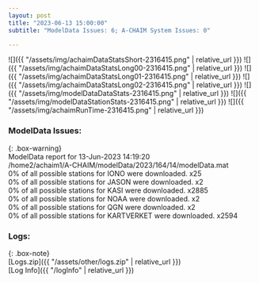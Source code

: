 ```yaml
---
layout: post
title: "2023-06-13 15:00:00"
subtitle: "ModelData Issues: 6; A-CHAIM System Issues: 0"

---
```


![]({{ "/assets/img/achaimDataStatsShort-2316415.png" | relative_url }})
![]({{ "/assets/img/achaimDataStatsLong00-2316415.png" | relative_url }})
![]({{ "/assets/img/achaimDataStatsLong01-2316415.png" | relative_url }})
![]({{ "/assets/img/achaimDataStatsLong02-2316415.png" | relative_url }})
![]({{ "/assets/img/modelDataDataStats-2316415.png" | relative_url }})
![]({{ "/assets/img/modelDataStationStats-2316415.png" | relative_url }})
![]({{ "/assets/img/achaimRunTime-2316415.png" | relative_url }})


### ModelData Issues:  
  
{: .box-warning}  
 ModelData report for 13-Jun-2023 14:19:20   
 /home2/achaim1/A-CHAIM/modelData/2023/164/14/modelData.mat   
 0% of all possible stations for IONO were downloaded. x25   
 0% of all possible stations for JASON were downloaded. x2   
 0% of all possible stations for KASI were downloaded. x2885   
 0% of all possible stations for NOAA were downloaded. x2   
 0% of all possible stations for QGN were downloaded. x2   
 0% of all possible stations for KARTVERKET were downloaded. x2594   
  


### Logs:  
  
{: .box-note}  
[Logs.zip]({{ "/assets/other/logs.zip" | relative_url }})  
[Log Info]({{ "/logInfo" | relative_url }})  
